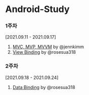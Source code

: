 # Android-Study

### 1주차
[2021.09.11 - 2021.09.17] </br>
01. [MVC, MVP, MVVM](https://github.com/jennkimm/Android-Study/blob/main/contents/MVC%2C%20MVP%2C%20MVVM.md) by @jennkimm </br>
02. [View Binding](https://github.com/jennkimm/Android-Study/blob/main/contents/View%20Binding.md) by @rosesua318


### 2주차
[2021.09.18 - 2021.09.24] </br>
01. [Data Binding](https://github.com/jennkimm/Android-Study/blob/main/contents/DataBinding.md) by @rosesua318 </br>
